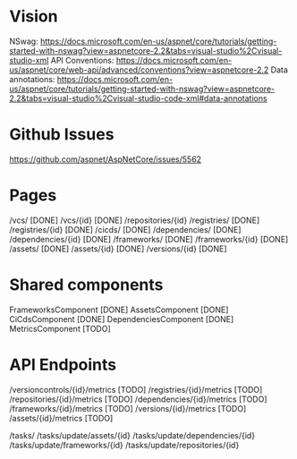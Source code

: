 # Vision

NSwag: https://docs.microsoft.com/en-us/aspnet/core/tutorials/getting-started-with-nswag?view=aspnetcore-2.2&tabs=visual-studio%2Cvisual-studio-xml
API Conventions: https://docs.microsoft.com/en-us/aspnet/core/web-api/advanced/conventions?view=aspnetcore-2.2
Data annotations: https://docs.microsoft.com/en-us/aspnet/core/tutorials/getting-started-with-nswag?view=aspnetcore-2.2&tabs=visual-studio%2Cvisual-studio-code-xml#data-annotations

# Github Issues
https://github.com/aspnet/AspNetCore/issues/5562


# Pages

/vcs/ [DONE]
/vcs/{id} [DONE] 
/repositories/{id}
/registries/ [DONE]
/registries/{id} [DONE]
/cicds/ [DONE]
/dependencies/ [DONE]
/dependencies/{id} [DONE]
/frameworks/ [DONE]
/frameworks/{id} [DONE]
/assets/ [DONE]
/assets/{id} [DONE]
/versions/{id} [DONE]

# Shared components

FrameworksComponent [DONE]
AssetsComponent [DONE] 
CiCdsComponent [DONE]
DependenciesComponent [DONE]
MetricsComponent [TODO]

# API Endpoints
/versioncontrols/{id}/metrics [TODO]
/registries/{id}/metrics [TODO]
/repositories/{id}/metrics [TODO]
/dependencies/{id}/metrics [TODO]
/frameworks/{id}/metrics [TODO]
/versions/{id}/metrics [TODO]
/assets/{id}/metrics [TODO]


/tasks/
/tasks/update/assets/{id}
/tasks/update/dependencies/{id}
/tasks/update/frameworks/{id}
/tasks/update/repositories/{id}